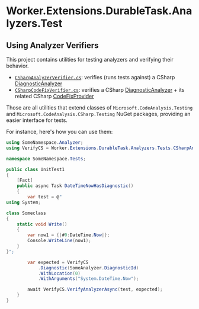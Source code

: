 # Worker.Extensions.DurableTask.Analyzers.Test


## Using Analyzer Verifiers

This project contains utilities for testing analyzers and verifying their behavior.

- [`CSharpAnalyzerVerifier.cs`](./Verifiers/CSharpAnalyzerVerifier.cs): verifies (runs tests against) a CSharp [DiagnosticAnalyzer](https://learn.microsoft.com/en-us/dotnet/api/microsoft.codeanalysis.diagnostics.diagnosticanalyzer?view=roslyn-dotnet-4.7.0)
- [`CSharpCodeFixVerifier.cs`](./Verifiers/CSharpCodeFixVerifier.cs): verifies a CSharp [DiagnosticAnalyzer](https://learn.microsoft.com/en-us/dotnet/api/microsoft.codeanalysis.diagnostics.diagnosticanalyzer?view=roslyn-dotnet-4.7.0) + its related CSharp [CodeFixProvider](https://learn.microsoft.com/en-us/dotnet/api/microsoft.codeanalysis.codefixes.codefixprovider?view=roslyn-dotnet-4.7.0)

Those are all utilities that extend classes of `Microsoft.CodeAnalysis.Testing` and `Microsoft.CodeAnalysis.CSharp.Testing` NuGet packages, providing an easier interface for tests.

For instance, here's how you can use them:

```cs
using SomeNamespace.Analyzer;
using VerifyCS = Worker.Extensions.DurableTask.Analyzers.Tests.CSharpAnalyzerVerifier<SomeNamespace.Analyzer.SomeAnalyzer>;

namespace SomeNamespace.Tests;

public class UnitTest1
{
    [Fact]
    public async Task DateTimeNowHasDiagnostic()
    {
        var test = @"
using System;

class Someclass
{   
    static void Write()
    {
        var now1 = {|#0:DateTime.Now|};
        Console.WriteLine(now1);
    }
}";

        var expected = VerifyCS
            .Diagnostic(SomeAnalyzer.DiagnosticId)
            .WithLocation(0)
            .WithArguments("System.DateTime.Now");

        await VerifyCS.VerifyAnalyzerAsync(test, expected);
    }
}
```
